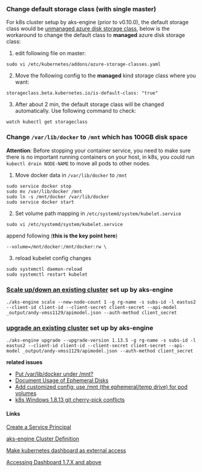 ### Change default storage class (with single master)
For k8s cluster setup by aks-engine (prior to v0.10.0), the default storage class would be [unmanaged azure disk storage class](https://kubernetes.io/docs/concepts/storage/storage-classes/#azure-unmanaged-disk-storage-class), below is the workaround to change the default class to **managed** azure disk storage class:
1. edit following file on master:
```
sudo vi /etc/kubernetes/addons/azure-storage-classes.yaml
```
2. Move the following config to the **managed** kind storage class where you want:
```
storageclass.beta.kubernetes.io/is-default-class: "true"
```
3. After about 2 min, the default storage class will be changed automatically. Use following command to check:
```
watch kubectl get storageclass
```

### Change `/var/lib/docker` to `/mnt` which has 100GB disk space
**Attention**:
Before stopping your container service, you need to make sure there is no important running containers on your host, in k8s, you could run `kubectl drain NODE-NAME` to move all pods to other nodes.

1. Move docker data in `/var/lib/docker` to `/mnt`
```
sudo service docker stop
sudo mv /var/lib/docker /mnt
sudo ln -s /mnt/docker /var/lib/docker
sudo service docker start
```

2. Set volume path mapping in `/etc/systemd/system/kubelet.service`
```
sudo vi /etc/systemd/system/kubelet.service
```

append following (**this is the key point here**)
```
--volume=/mnt/docker:/mnt/docker:rw \
```

3. reload kubelet config changes
```
sudo systemctl daemon-reload
sudo systemctl restart kubelet
```

### [Scale up/down an existing cluster](https://github.com/Azure/aks-engine/blob/master/docs/topics/scale.md) set up by aks-engine
```
./aks-engine scale --new-node-count 1 -g rg-name -s subs-id -l eastus2 --client-id client-id --client-secret client-secret --api-model _output/andy-vmss1129/apimodel.json --auth-method client_secret
```
### [upgrade an existing cluster](https://github.com/Azure/aks-engine/blob/master/docs/topics/upgrade.md) set up by aks-engine
```
./aks-engine upgrade --upgrade-version 1.13.5 -g rg-name -s subs-id -l eastus2 --client-id client-id --client-secret client-secret --api-model _output/andy-vmss1129/apimodel.json --auth-method client_secret
```

**related issues**
 - [Put /var/lib/docker under /mnt?](https://github.com/Azure/acs-engine/issues/1307)
 - [Document Usage of Ephemeral Disks](https://github.com/Azure/acs-engine/issues/543)
 - [Add customized config: use /mnt (the ephemeral/temp drive) for pod volumes](https://github.com/Azure/acs-engine/issues/2099)
 - [k8s Windows 1.8.13 git cherry-pick conflicts](https://github.com/Azure/acs-engine/issues/2974)

#### Links
[Create a Service Principal](https://github.com/Azure/aks-engine/blob/master/docs/serviceprincipal.md#creating-a-service-principal)

[aks-engine Cluster Definition](https://github.com/Azure/aks-engine/blob/master/docs/clusterdefinition.md)

[Make kubernetes dashboard as external access](https://github.com/Azure/devops-sample-solution-for-azure-china/tree/master-dev/aks-engine#9-config-kubernetes-dashboard-optional)

[Accessing Dashboard 1.7.X and above](https://github.com/kubernetes/dashboard/wiki/Accessing-Dashboard---1.7.X-and-above)


